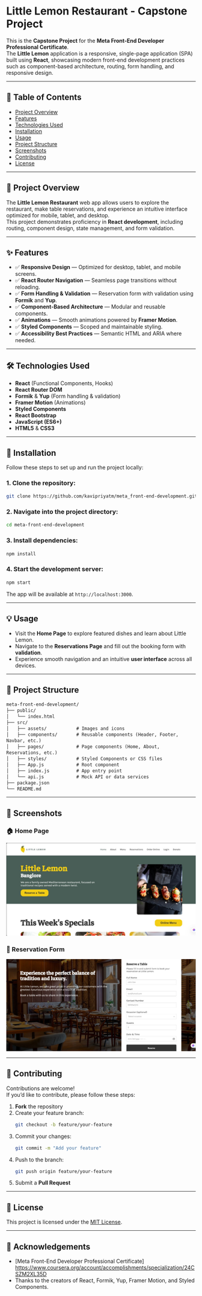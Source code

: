 # Little Lemon Restaurant - Capstone Project

This is the **Capstone Project** for the **Meta Front-End Developer Professional Certificate**.  
The **Little Lemon** application is a responsive, single-page application (SPA) built using **React**, showcasing modern front-end development practices such as component-based architecture, routing, form handling, and responsive design.

---

## 📌 Table of Contents
- [Project Overview](#project-overview)
- [Features](#features)
- [Technologies Used](#technologies-used)
- [Installation](#installation)
- [Usage](#usage)
- [Project Structure](#project-structure)
- [Screenshots](#screenshots)
- [Contributing](#contributing)
- [License](#license)

---

## 📖 Project Overview

The **Little Lemon Restaurant** web app allows users to explore the restaurant, make table reservations, and experience an intuitive interface optimized for mobile, tablet, and desktop.  
This project demonstrates proficiency in **React development**, including routing, component design, state management, and form validation.

---

## ✨ Features

- ✅ **Responsive Design** — Optimized for desktop, tablet, and mobile screens.  
- ✅ **React Router Navigation** — Seamless page transitions without reloading.  
- ✅ **Form Handling & Validation** — Reservation form with validation using **Formik** and **Yup**.  
- ✅ **Component-Based Architecture** — Modular and reusable components.  
- ✅ **Animations** — Smooth animations powered by **Framer Motion**.  
- ✅ **Styled Components** — Scoped and maintainable styling.  
- ✅ **Accessibility Best Practices** — Semantic HTML and ARIA where needed.

---

## 🛠 Technologies Used

- **React** (Functional Components, Hooks)  
- **React Router DOM**  
- **Formik** & **Yup** (Form handling & validation)  
- **Framer Motion** (Animations)  
- **Styled Components**  
- **React Bootstrap**  
- **JavaScript (ES6+)**  
- **HTML5** & **CSS3**

---

## 🚀 Installation

Follow these steps to set up and run the project locally:

### 1. Clone the repository:
```bash
git clone https://github.com/kavipriyatm/meta_front-end-development.git
```

### 2. Navigate into the project directory:
```bash
cd meta-front-end-development
```

### 3. Install dependencies:
```bash
npm install
```

### 4. Start the development server:
```bash
npm start
```

The app will be available at `http://localhost:3000`.

---

## 💡 Usage

- Visit the **Home Page** to explore featured dishes and learn about Little Lemon.
- Navigate to the **Reservations Page** and fill out the booking form with **validation**.
- Experience smooth navigation and an intuitive **user interface** across all devices.

---

## 📂 Project Structure

```
meta-front-end-development/
├── public/
│   └── index.html
├── src/
│   ├── assets/           # Images and icons
│   ├── components/       # Reusable components (Header, Footer, Navbar, etc.)
│   ├── pages/            # Page components (Home, About, Reservations, etc.)
│   ├── styles/           # Styled Components or CSS files
│   ├── App.js            # Root component
│   ├── index.js          # App entry point
│   └── api.js            # Mock API or data services
├── package.json
└── README.md
```

---

## 📸 Screenshots

### 🏠 Home Page  
![Home Page](https://github.com/kavipriyatm/meta_front-end-development/blob/main/Screenshots/Home%20page.jpg)

### 📝 Reservation Form  
![Reservation Page](https://github.com/kavipriyatm/meta_front-end-development/blob/main/Screenshots/Reservation%20page.jpg)

---

## 🤝 Contributing

Contributions are welcome!  
If you’d like to contribute, please follow these steps:

1. **Fork** the repository  
2. Create your feature branch:  
   ```bash
   git checkout -b feature/your-feature
   ```  
3. Commit your changes:  
   ```bash
   git commit -m "Add your feature"
   ```  
4. Push to the branch:  
   ```bash
   git push origin feature/your-feature
   ```  
5. Submit a **Pull Request**

---

## 📄 License

This project is licensed under the [MIT License](LICENSE).

---

## 🙌 Acknowledgements

- [Meta Front-End Developer Professional Certificate] https://www.coursera.org/account/accomplishments/specialization/24CSZM2XL35D
- Thanks to the creators of React, Formik, Yup, Framer Motion, and Styled Components.
